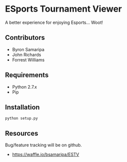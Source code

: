 ESports Tournament Viewer
========
A better experience for enjoying Esports... Woot!

Contributors
--------
* Byron Samaripa
* John Richards
* Forrest Williams

Requirements
-------
* Python 2.7.x
* Pip

Installation
--------
```
python setup.py
```

Resources
--------
Bug/feature tracking will be on github.

* https://waffle.io/bsamaripa/ESTV